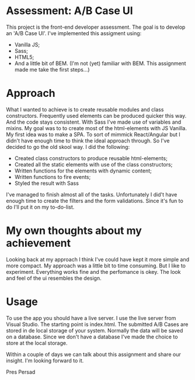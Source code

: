 # Assessment: A/B Case UI

This project is the front-end developer assessment. The goal is to develop an 'A/B Case UI'. I've implemented this assigment using:

- Vanilla JS;
- Sass;
- HTML5;
- And a little bit of BEM. (I'm not (yet) familiar with BEM. This assignment made me take the first steps...)

# Approach

What I wanted to achieve is to create reusable modules and class constructors. Frequently used elements can be produced quicker this way. And the code stays consistent. With Sass I've made use of variables and mixins. My goal was to to create most of the html-elements with JS Vanilla. My first idea was to make a SPA. To sort of mimmick React/Angular but I didn't have enough time to think the ideal approach through. So I've decided to go the old skool way. I did the following:

- Created class constructors to produce reusable html-elements;
- Created all the static elements with use of the class constructors;
- Written functions for the elements with dynamic content;
- Written functions to fire events;
- Styled the result with Sass

I've managed to finish almost all of the tasks. Unfortunately I did't have enough time to create the filters and the form validations. Since it's fun to do I'll put it on my to-do-list.

# My own thoughts about my achievement

Looking back at my approach I think I've could have kept it more simple and more compact. My approach was a little bit to time consuming. But I like to experiment. Everything works fine and the perfomance is okey. The look and feel of the ui resembles the design.

# Usage

To use the app you should have a live server. I use the live server from Visual Studio. The starting point is index.html. The submitted A/B Cases are stored in de local storage of your system. Normally the data will be saved on a database. Since we don't have a database I've made the choice to store at the local storage.

Within a couple of days we can talk about this assignment and share our insight. I'm looking forward to it.

Pres Persad

